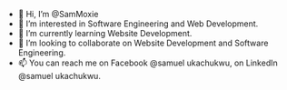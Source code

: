 - 👋 Hi, I’m @SamMoxie
- 👀 I’m interested in Software Engineering and Web Development.
- 🌱 I’m currently learning Website Development.
- 💞️ I’m looking to collaborate on Website Development and Software Engineering.
- 📫 You can reach me on Facebook @samuel ukachukwu, on LinkedIn @samuel ukachukwu.

<!---
SamMoxie/SamMoxie is a ✨ special ✨ repository because its `README.md` (this file) appears on your GitHub profile.
You can click the Preview link to take a look at your changes.
--->
